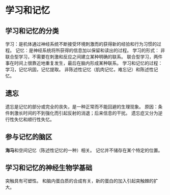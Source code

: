# 学习和记忆
## 学习和记忆的分类
学习：是机体通过神经系统不断接受环境刺激而的获得新的经验和行为习惯的过程。
记忆：是神经系统将所获得的信息加以保留和读出的过程。
学习的形式：
	非联合型学习，不需要在刺激和反应之间建立某种明确的联系。
	联合型学习，两件事在时间上很靠近地重复发生，最后在脑内形成某种联系。
学习和记忆的过程：学习，记忆巩固，记忆提取。
非陈述性记忆（肌肉记忆，难忘记）和陈述性记忆。
## 遗忘
遗忘是记忆的部分或完全的丧失，是一种正常而不能回避的生理现象。
原因：条件刺激长时间的不到强化而引起反射的消退；后来信息的干扰。
遗忘症又分为逆行性失忆和顺行性失忆。
## 参与记忆的脑区
**海马**和空间记忆（陈述性记忆的一种）相关。
记忆并不储存在某个特定的位置。
## 学习和记忆的神经生物学基础
突触具有可塑性。
和脑内蛋白质的合成有关，新的蛋白的加入引起突触棘的扩大。